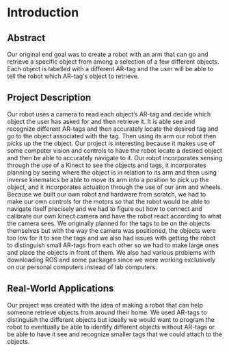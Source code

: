 # Introduction


## Abstract

Our original end goal was to create a robot with an arm that can go and retrieve a specific object from among a selection of a few different objects. Each object is labelled with a different AR-tag and the user will be able to tell the robot which AR-tag's object to retrieve.

## Project Description

Our robot uses a camera to read each object’s AR-tag and decide which object the user has asked for and then retrieve it. It is able see and recognize different AR-tags and then accurately locate the desired tag and go to the object associated with the tag. Then using its arm our robot then picks up the the object. Our project is interesting because it makes use of some computer vision and controls to have the robot locate a desired object and then be able to accurately navigate to it. Our robot incorporates sensing through the use of a  Kinect to see the objects and tags, it incorporates planning by seeing where the object is in relation to its arm and then using inverse kinematics be able to move its arm into a position to pick up the object, and it incorporates actuation through the use of our arm and wheels. Because we built our own robot and hardware from scratch, we had to make our own controls for the motors so that the robot would be able to navigate itself precisely and we had to figure out how to connect and calibrate our own kinect camera and have the robot react according to what the camera sees. We originally planned for the tags to be on the objects themselves but with the way the camera was positioned, the objects were too low for it to see the tags and we also had issues with getting the robot to distinguish small AR-tags from each other so we had to make large ones and place the objects in front of them. We also had various problems with downloading ROS and some packages since we were working exclusively on our personal computers instead of lab computers. 

## Real-World Applications

Our project was created with the idea of making a robot that can help someone retrieve objects from around their home. We used AR-tags to distinguish the different objects but ideally we would want to program the robot to eventually be able to identify different objects without AR-tags or be able to have it see and recognize smaller tags that we could attach to the objects.

